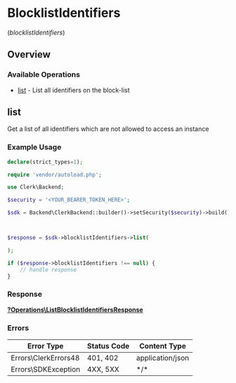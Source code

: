 # BlocklistIdentifiers
(*blocklistIdentifiers*)

## Overview

### Available Operations

* [list](#list) - List all identifiers on the block-list

## list

Get a list of all identifiers which are not allowed to access an instance

### Example Usage

```php
declare(strict_types=1);

require 'vendor/autoload.php';

use Clerk\Backend;

$security = '<YOUR_BEARER_TOKEN_HERE>';

$sdk = Backend\ClerkBackend::builder()->setSecurity($security)->build();



$response = $sdk->blocklistIdentifiers->list(

);

if ($response->blocklistIdentifiers !== null) {
    // handle response
}
```

### Response

**[?Operations\ListBlocklistIdentifiersResponse](../../Models/Operations/ListBlocklistIdentifiersResponse.md)**

### Errors

| Error Type           | Status Code          | Content Type         |
| -------------------- | -------------------- | -------------------- |
| Errors\ClerkErrors48 | 401, 402             | application/json     |
| Errors\SDKException  | 4XX, 5XX             | \*/\*                |